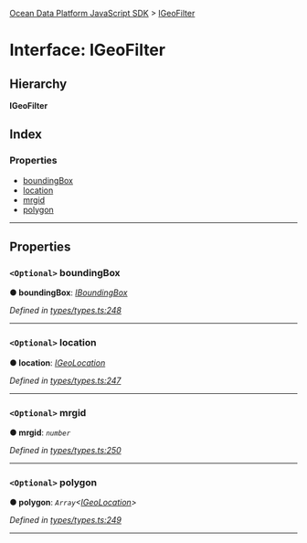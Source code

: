 [Ocean Data Platform JavaScript SDK](../README.md) > [IGeoFilter](../interfaces/igeofilter.md)

# Interface: IGeoFilter

## Hierarchy

**IGeoFilter**

## Index

### Properties

* [boundingBox](igeofilter.md#boundingbox)
* [location](igeofilter.md#location)
* [mrgid](igeofilter.md#mrgid)
* [polygon](igeofilter.md#polygon)

---

## Properties

<a id="boundingbox"></a>

### `<Optional>` boundingBox

**● boundingBox**: *[IBoundingBox](iboundingbox.md)*

*Defined in [types/types.ts:248](https://github.com/C4IROcean/ODP-sdk-js/blob/cbd469b/source/types/types.ts#L248)*

___
<a id="location"></a>

### `<Optional>` location

**● location**: *[IGeoLocation](igeolocation.md)*

*Defined in [types/types.ts:247](https://github.com/C4IROcean/ODP-sdk-js/blob/cbd469b/source/types/types.ts#L247)*

___
<a id="mrgid"></a>

### `<Optional>` mrgid

**● mrgid**: *`number`*

*Defined in [types/types.ts:250](https://github.com/C4IROcean/ODP-sdk-js/blob/cbd469b/source/types/types.ts#L250)*

___
<a id="polygon"></a>

### `<Optional>` polygon

**● polygon**: *`Array`<[IGeoLocation](igeolocation.md)>*

*Defined in [types/types.ts:249](https://github.com/C4IROcean/ODP-sdk-js/blob/cbd469b/source/types/types.ts#L249)*

___

